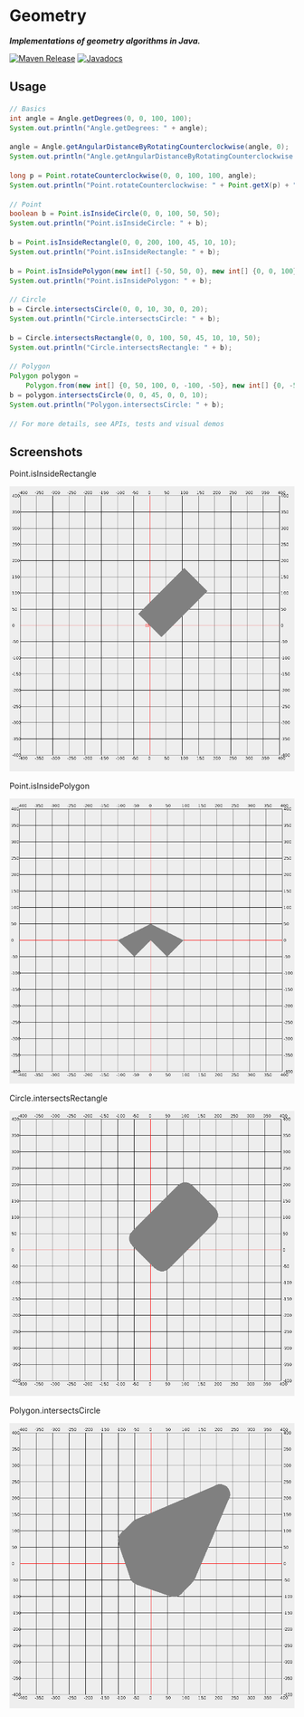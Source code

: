 # Geometry

___Implementations of geometry algorithms in Java.___

[![Maven Release][maven-shield]][maven-link]
[![Javadocs][javadoc-shield]][javadoc-link]

## Usage

```java
// Basics
int angle = Angle.getDegrees(0, 0, 100, 100);
System.out.println("Angle.getDegrees: " + angle);

angle = Angle.getAngularDistanceByRotatingCounterclockwise(angle, 0);
System.out.println("Angle.getAngularDistanceByRotatingCounterclockwise: " + angle);

long p = Point.rotateCounterclockwise(0, 0, 100, 100, angle);
System.out.println("Point.rotateCounterclockwise: " + Point.getX(p) + "-" + Point.getY(p));

// Point
boolean b = Point.isInsideCircle(0, 0, 100, 50, 50);
System.out.println("Point.isInsideCircle: " + b);

b = Point.isInsideRectangle(0, 0, 200, 100, 45, 10, 10);
System.out.println("Point.isInsideRectangle: " + b);

b = Point.isInsidePolygon(new int[] {-50, 50, 0}, new int[] {0, 0, 100}, 10, 10);
System.out.println("Point.isInsidePolygon: " + b);

// Circle
b = Circle.intersectsCircle(0, 0, 10, 30, 0, 20);
System.out.println("Circle.intersectsCircle: " + b);

b = Circle.intersectsRectangle(0, 0, 100, 50, 45, 10, 10, 50);
System.out.println("Circle.intersectsRectangle: " + b);

// Polygon
Polygon polygon =
    Polygon.from(new int[] {0, 50, 100, 0, -100, -50}, new int[] {0, -50, 0, 50, 0, -50});
b = polygon.intersectsCircle(0, 0, 45, 0, 0, 10);
System.out.println("Polygon.intersectsCircle: " + b);

// For more details, see APIs, tests and visual demos
```

## Screenshots

Point.isInsideRectangle

![Image of AStar](images/Point_isInsideRectangle.png)

Point.isInsidePolygon

![Image of AStar](images/Point_isInsidePolygon.png)

Circle.intersectsRectangle

![Image of AStar](images/Circle_intersectsRectangle.png)

Polygon.intersectsCircle

![Image of AStar](images/Polygon_intersectsCircle.png)

<!-- references -->

[maven-shield]: https://img.shields.io/maven-central/v/io.ytcode/geometry.png
[maven-link]: https://search.maven.org/search?q=io.ytcode.geometry
[javadoc-shield]: https://www.javadoc.io/badge/io.ytcode/geometry.svg
[javadoc-link]: https://www.javadoc.io/doc/io.ytcode/geometry